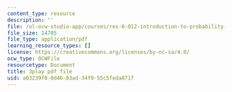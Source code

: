 ```yaml
---
content_type: resource
description: ''
file: /ol-ocw-studio-app/courses/res-6-012-introduction-to-probability-spring-2018/a03239f00d4683ad34f955c5feda871f_SgM16HNeC3o.pdf
file_size: 14705
file_type: application/pdf
learning_resource_types: []
license: https://creativecommons.org/licenses/by-nc-sa/4.0/
ocw_type: OCWFile
resourcetype: Document
title: 3play pdf file
uid: a03239f0-0d46-83ad-34f9-55c5feda871f
---
```

